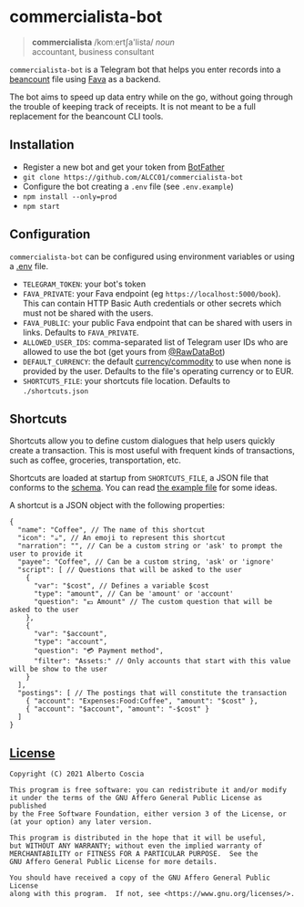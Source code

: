 # commercialista-bot

> **commercialista** /komːertʃa'lista/ _noun_ <br>
> accountant, business consultant

`commercialista-bot` is a Telegram bot that helps you enter records into a
[beancount][beancount] file using [Fava][fava] as a backend.

The bot aims to speed up data entry while on the go, without going through the
trouble of keeping track of receipts. It is not meant to be a full replacement
for the beancount CLI tools.

## Installation

* Register a new bot and get your token from [BotFather][botfather]
* `git clone https://github.com/ALCC01/commercialista-bot`
* Configure the bot creating a `.env` file (see `.env.example`)
* `npm install --only=prod`
* `npm start`

## Configuration
`commercialista-bot` can be configured using environment variables or using a
[.env][dotenv] file.

* `TELEGRAM_TOKEN`: your bot's token
* `FAVA_PRIVATE`: your Fava endpoint (eg `https://localhost:5000/book`). This
  can contain HTTP Basic Auth credentials or other secrets which must not be
  shared with the users.
* `FAVA_PUBLIC`: your public Fava endpoint that can be shared with users in
  links. Defaults to `FAVA_PRIVATE`.
* `ALLOWED_USER_IDS`: comma-separated list of Telegram user IDs who are allowed
  to use the bot (get yours from [@RawDataBot][raw])
* `DEFAULT_CURRENCY`: the default [currency/commodity][commodities] to use when
  none is provided by the user. Defaults to the file's operating currency or to
  EUR.
* `SHORTCUTS_FILE`: your shortcuts file location. Defaults to `./shortcuts.json`

## Shortcuts
Shortcuts allow you to define custom dialogues that help users quickly create
a transaction. This is most useful with frequent kinds of transactions, such as
coffee, groceries, transportation, etc.

Shortcuts are loaded at startup from `SHORTCUTS_FILE`, a JSON file that conforms
to the [schema](./src/shortcuts/shortcuts.schema.json). You can read
[the example file](./example.shortcuts.json) for some ideas.

A shortcut is a JSON object with the following properties:
```jsonc
{
  "name": "Coffee", // The name of this shortcut
  "icon": "☕", // An emoji to represent this shortcut
  "narration": "", // Can be a custom string or 'ask' to prompt the user to provide it
  "payee": "Coffee", // Can be a custom string, 'ask' or 'ignore'
  "script": [ // Questions that will be asked to the user
    { 
      "var": "$cost", // Defines a variable $cost
      "type": "amount", // Can be 'amount' or 'account'
      "question": "💶 Amount" // The custom question that will be asked to the user
    },
    { 
      "var": "$account",
      "type": "account",
      "question": "💳 Payment method",
      "filter": "Assets:" // Only accounts that start with this value will be show to the user
    }
  ],
  "postings": [ // The postings that will constitute the transaction
    { "account": "Expenses:Food:Coffee", "amount": "$cost" },
    { "account": "$account", "amount": "-$cost" }
  ]
}
```

## [License](./LICENSE)

    Copyright (C) 2021 Alberto Coscia

    This program is free software: you can redistribute it and/or modify
    it under the terms of the GNU Affero General Public License as published
    by the Free Software Foundation, either version 3 of the License, or
    (at your option) any later version.

    This program is distributed in the hope that it will be useful,
    but WITHOUT ANY WARRANTY; without even the implied warranty of
    MERCHANTABILITY or FITNESS FOR A PARTICULAR PURPOSE.  See the
    GNU Affero General Public License for more details.

    You should have received a copy of the GNU Affero General Public License
    along with this program.  If not, see <https://www.gnu.org/licenses/>.

[beancount]: https://github.com/beancount/beancount
[fava]: https://beancount.github.io/fava/
[botfather]: https://t.me/BotFather
[dotenv]: https://www.npmjs.com/package/dotenv
[raw]: https://t.me/RawDataBot
[commodities]: https://beancount.github.io/docs/beancount_language_syntax.html#commodities-currencies
